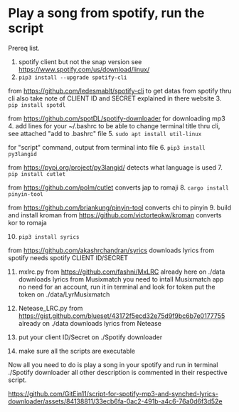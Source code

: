 # Play a song from spotify, run the script

Prereq list.

1. spotify client but not the snap version see https://www.spotify.com/us/download/linux/
2. ```pip3 install --upgrade spotify-cli```

from https://github.com/ledesmablt/spotify-cli to get datas from spotify thru cli also take note of CLIENT ID and SECRET explained in there website
3. ```pip install spotdl```

from https://github.com/spotDL/spotify-downloader for downloading mp3
4. add lines for your ~/.bashrc to be able to change terminal title thru cli, see attached "add to .bashrc" file
5. ```sudo apt install util-linux```

for "script" command, output from terminal into file
6. ```pip3 install py3langid```

from https://pypi.org/project/py3langid/ detects what language is used
7. ```pip install cutlet```

from https://github.com/polm/cutlet converts jap to romaji
8. ```cargo install pinyin-tool```

from https://github.com/briankung/pinyin-tool converts chi to pinyin
9. build and install kroman
from https://github.com/victorteokw/kroman converts kor to romaja

10. ```pip3 install syrics```

from https://github.com/akashrchandran/syrics downloads lyrics from spotify
needs spotify CLIENT ID/SECRET

11. mxlrc.py from https://github.com/fashni/MxLRC already here on ./data
downloads lyrics from Musixmatch
you need to intall Musixmatch app no need for an account, run it in terminal and look for token
put the token on ./data/LyrMusixmatch

12. Netease_LRC.py from https://gist.github.com/blueset/43172f5ecd32e75d9f9bc6b7e0177755 already on ./data
downloads lyrics from Netease
      
13. put your client ID/Secret on ./Spotify downloader

14. make sure all the scripts are executable

Now all you need to do is play a song in your spotify and run in terminal ./Spotify downloader
all other description is commented in their respective script.



https://github.com/GitEin11/script-for-spotify-mp3-and-synched-lyrics-downloader/assets/84138811/33ecb6fa-0ac2-491b-a4c6-76a0d6f3d52e




